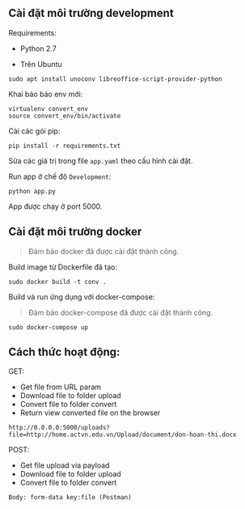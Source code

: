 ## Cài đặt môi trường development

Requirements:
- Python 2.7

- Trên Ubuntu

```
sudo apt install unoconv libreoffice-script-provider-python
```

Khai báo báo env mới:

```
virtualenv convert_env
source convert_env/bin/activate
```

Cài các gói pip:

```
pip install -r requirements.txt
```

Sửa các giá trị trong file `app.yaml` theo cấu hình cài đặt.


Run app ở chế độ `Development`:

```
python app.py
```

App được chạy ở port 5000.

## Cài đặt môi trường docker 

> Đảm bảo docker đã được cài đặt thành công.

Build image từ Dockerfile đã tạo:

```
sudo docker build -t conv .
```

Build và run ứng dụng với docker-compose:

> Đảm bảo docker-compose đã được cài đặt thành công.

```
sudo docker-compose up
```

## Cách thức hoạt động:

GET:

- Get file from URL param
- Download file to folder upload
- Convert file to folder convert 
- Return view converted file on the browser

```
http://0.0.0.0:5000/uploads?file=http://home.actvn.edu.vn/Upload/document/don-hoan-thi.docx
```

POST:

- Get file upload via payload
- Download file to folder upload
- Convert file to folder convert 

``` 
Body: form-data key:file (Postman)
```
